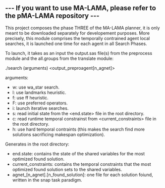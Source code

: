 
## --- If you want to use MA-LAMA, please refer to the pMA-LAMA repository ---

This project composes the phase THREE of the MA-LAMA planner, it is only meant to be downloaded separately for developement purposes.
More precisely, this module comprises the temporally contrained agent local searches, it is launched one time for each agent in all Search Phases.

To launch, it takes as an input the output.sas file(s) from the preprocess module and the all.groups from the translate module:

./search (arguments) <output_preproagent[n_agnet]>

arguments:
  - w: use wa_star search.
  - l: use landmarks heuristic.
  - f: use ff heuristic.
  - F: use preferred operators.
  - i: launch iterative searches.
  - s: read initial state from the <end.state> file in the root directory.
  - c: read runtime temporal constrainst from <current_constraints> file in the root directory.
  - h: use hard temporal contraints (this makes the search find more solutions sacrificing makespan optimization).

Generates in the root directory:
  - end.state: contains the state of the shared variables for the most optimized found solution.
  - current_constraints: contains the temporal constraints that the most optimized found solution sets to the shared variables.
  - agnet_[n_agnet].[n_found_solution]: one file for each solution foiund, written in the snap task paradigm.
